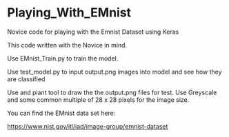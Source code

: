 # Playing_With_EMnist
Novice code for playing with the Emnist Dataset using Keras

This code written with the Novice in mind.

Use EMnist_Train.py to train the model. 

Use test_model.py to input output.png images into model and see how they are classified

Use and piant tool to draw the the output.png files for test. Use Greyscale and some common multiple of 28 x 28 pixels 
for the image size.

You can find the EMnist data set here:

https://www.nist.gov/itl/iad/image-group/emnist-dataset
